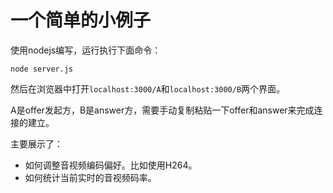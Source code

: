 # 一个简单的小例子

使用nodejs编写，运行执行下面命令：

```shell
node server.js
```

然后在浏览器中打开`localhost:3000/A`和`localhost:3000/B`两个界面。

A是offer发起方，B是answer方，需要手动复制粘贴一下offer和answer来完成连接的建立。

主要展示了：

- 如何调整音视频编码偏好。比如使用H264。
- 如何统计当前实时的音视频码率。